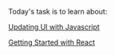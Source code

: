 Today's task is to learn about:

[Updating UI with Javascript](https://nextjs.org/learn/react-foundations/updating-ui-with-javascript)

[Getting Started with React](https://nextjs.org/learn/react-foundations/getting-started-with-react)